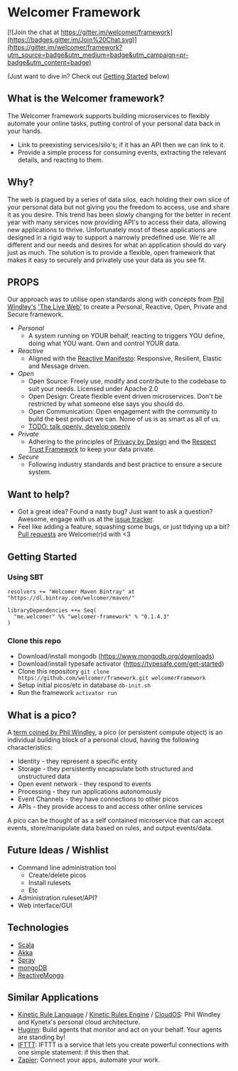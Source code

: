 # Welcomer Framework

[![Join the chat at https://gitter.im/welcomer/framework](https://badges.gitter.im/Join%20Chat.svg)](https://gitter.im/welcomer/framework?utm_source=badge&utm_medium=badge&utm_campaign=pr-badge&utm_content=badge)

(Just want to dive in? Check out [Getting Started](#GettingStarted) below)

## What is the Welcomer framework?

The Welcomer framework supports building microservices to flexibly automate your online tasks, putting control of your personal data back in your hands.

* Link to preexisting services/silo's; if it has an API then we can link to it.
* Provide a simple process for consuming events, extracting the relevant details, and reacting to them.

## Why?

The web is plagued by a series of data silos, each holding their own slice of your personal data but not giving you the freedom to access, use and share it as you desire. This trend has been slowly changing for the better in recent year with many services now providing API's to access their data, allowing new applications  to thrive. Unfortunately most of these applications are designed in a rigid way to support a narrowly predefined use. We're all different and our needs and desires for what an application should do vary just as much. The solution is to provide a flexible, open framework that makes it easy to securely and privately use your data as you see fit.

## PROPS

Our approach was to utilise open standards along with concepts from [Phil Windley's](http://www.windley.com/) ['The Live Web'](http://smile.amazon.com/The-Live-Web-Event-Based-Connections/dp/1133686680) to create a Personal, Reactive, Open, Private and Secure framework.

* *Personal*
  * A system running on YOUR behalf, reacting to triggers YOU define, doing what YOU want. Own and control YOUR data.
* *Reactive*
  * Aligned with the [Reactive Manifesto](http://www.reactivemanifesto.org/): Responsive, Resilient, Elastic and Message driven.
* *Open*
  * Open Source: Freely use, modify and contribute to the codebase to suit your needs. Licensed under Apache 2.0
  * Open Design: Create flexible event driven microservices. Don't be restricted by what someone else says you should do.
  * Open Communication: Open engagement with the community to build the best product we can. None of us is as smart as all of us.
  * [TODO: talk openly, develop openly](http://todogroup.org/about/)
* *Private*
  * Adhering to the principles of [Privacy by Design](http://en.wikipedia.org/wiki/Privacy_by_design) and the [Respect Trust Framework](https://www.respectnetwork.com/the-respect-trust-framework/) to keep your data private.
* *Secure*
  * Following industry standards and best practice to ensure a secure system.

## Want to help?

* Got a great idea? Found a nasty bug? Just want to ask a question? Awesome, engage with us at the [issue tracker](https://github.com/welcomer/framework/issues).
* Feel like adding a feature, squashing some bugs, or just tidying up a bit? [Pull requests](https://github.com/welcomer/framework/pulls) are Welcome(r)d with <3

<a name="GettingStarted"></a>

## Getting Started

### Using SBT

```
resolvers += "Welcomer Maven Bintray" at "https://dl.bintray.com/welcomer/maven/"

libraryDependencies ++= Seq(
  "me.welcomer" %% "welcomer-framework" % "0.1.4.3"
)
```

### Clone this repo

* Download/install mongodb (https://www.mongodb.org/downloads)
* Download/install typesafe activator (https://typesafe.com/get-started)
* Clone this repository `git clone https://github.com/welcomer/framework.git welcomerFramework`
* Setup initial picos/etc in database `db-init.sh`
* Run the framework `activator run`

## What is a pico?

A [term coined by Phil Windley](http://www.windley.com/archives/2013/10/fundamental_features_of_persistent_compute_objects.shtml), a pico (or persistent compute object) is an individual building block of a personal cloud, having the following characteristics:

* Identity - they represent a specific entity
* Storage - they persistently encapsulate both structured and unstructured data
* Open event network - they respond to events
* Processing - they run applications autonomously
* Event Channels - they have connections to other picos
* APIs - they provide access to and access other online services

A pico can be thought of as a self contained microservice that can accept events, store/manipulate data based on rules, and output events/data.

## Future Ideas / Wishlist

* Command line administration tool
  * Create/delete picos
  * Install rulesets
  * Etc
* Administration ruleset/API?
* Web interface/GUI

## Technologies

* [Scala](http://scala-lang.org/)
* [Akka](http://akka.io/)
* [Spray](http://spray.io/)
* [mongoDB](https://www.mongodb.org/)
* [ReactiveMongo](http://reactivemongo.org/)

## Similar Applications

* [Kinetic Rule Language](http://en.wikipedia.org/wiki/Kinetic_Rule_Language) / [Kinetic Rules Engine](https://github.com/kre/Kinetic-Rules-Engine) / [CloudOS](http://cloudos.me/): Phil Windley and Kynetx's personal cloud architecture.
* [Huginn](https://github.com/cantino/huginn): Build agents that monitor and act on your behalf. Your agents are standing by!
* [IFTTT](http://ifttt.com/): IFTTT is a service that lets you create powerful connections with one simple statement: if this then that.
* [Zapier](https://zapier.com/): Connect your apps, automate your work.
